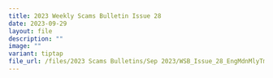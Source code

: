 ```yaml
---
title: 2023 Weekly Scams Bulletin Issue 28
date: 2023-09-29
layout: file
description: ""
image: ""
variant: tiptap
file_url: /files/2023 Scams Bulletins/Sep 2023/WSB_Issue_28_EngMdnMlyTml.pdf
---
```

